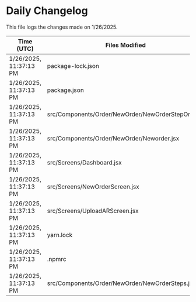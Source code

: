 # Daily Changelog

This file logs the changes made on 1/26/2025.

| Time (UTC)             | Files Modified                    | Changes (Addition/Deletion) |
|------------------------|-----------------------------------|-----------------------------|
| 1/26/2025, 11:37:13 PM | package-lock.json | 954 Additions & 16549 Deletions |
| 1/26/2025, 11:37:13 PM | package.json | 1 Additions & 1 Deletions |
| 1/26/2025, 11:37:13 PM | src/Components/Order/NewOrder/NewOrderStepOne.jsx | 70 Additions & 68 Deletions |
| 1/26/2025, 11:37:13 PM | src/Components/Order/NewOrder/Neworder.jsx | 8 Additions & 3 Deletions |
| 1/26/2025, 11:37:13 PM | src/Screens/Dashboard.jsx | 1 Additions & 1 Deletions |
| 1/26/2025, 11:37:13 PM | src/Screens/NewOrderScreen.jsx | 7 Additions & 6 Deletions |
| 1/26/2025, 11:37:13 PM | src/Screens/UploadARScreen.jsx | 91 Additions & 92 Deletions |
| 1/26/2025, 11:37:13 PM | yarn.lock | 97 Additions & 115 Deletions |
| 1/26/2025, 11:37:13 PM | .npmrc | 0 Additions & 0 Deletions |
| 1/26/2025, 11:37:13 PM | src/Components/Order/NewOrder/NewOrderSteps.jsx | 0 Additions & 0 Deletions |
